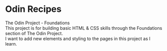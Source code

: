 # Odin Recipes
The Odin Project - Foundations
<br>
This project is for building basic HTML & CSS skills through the Foundations section of The Odin Project.
<br>
I want to add new elements and styling to the pages in this project as I learn. 


